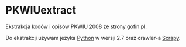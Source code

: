 # PKWIUextract
Ekstrakcja kodów i opisów PKWIU 2008 ze strony gofin.pl.

Do ekstrakcji używam jezyka [Python](https://www.python.org/) w wersji 2.7 oraz crawler-a [Scrapy](http://scrapy.org/).
